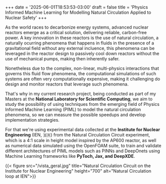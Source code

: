 +++
date = '2025-06-01T18:53:53-03:00'
draft = false
title = 'Physics Informed Machine Learning for Modelling Natural Circulation Applied to Nuclear Safety'
+++

As the world races to decarbonize energy systems, advanced nuclear reactors
emerge as a critical solution, delivering reliable, carbon-free power. A key
innovation in these reactors is the use of natural circulation, a naturally
ocurring phenomena that happens in fluids in the presence of a gravitational
field without any external incluence, this phenomena can be leveraged in the
reactor design to passively cool down reactors without the use of mechanical
pumps, making then inherently safer.

Nonetheless due to the complex, non-linear, multi-physics interactions that
governs this fluid flow phenomena, the computational simulations of such systems
are often very computationally expensive, making it challenging do design and
monitor reactors that leverage such phenomena.

That's why in my current research project, being conducted as part of my
Masters at the **National Laboratory for Scientific Computing**, we aim to study
the possibility of using techniques from the emerging field of Physics Informed
Machine Learning (PIML) to model the natural circulation phenomena, so we can
measure the possible speedups and develop implementation strategies.

For that we're using experimental data collected at the **Institute for Nuclear
Engineering** (IEN, :brazil:) from the Natural Circulation Circuit experiment,
which is a 4:1 scale in height model inspired by the AP600 reactor, as well
as numerical data simulated using the OpenFOAM suite, to train and validate
different architectures of PIML models such as PINNs and DeepOnets using Machine
Learning frameworks like **PyToch, Jax, and DeepXDE**.

<!-- ![Natural Circulation Circuit on the Institute for Nuclear Engineering](/vista_geral.jpg) -->

{{< figure src="/vista_geral.jpg" title="Natural Circulation Circuit on the Institute for Nuclear Engineering" height="700" alt="Natural Circulation loop at IEN">}}
